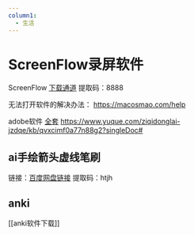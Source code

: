 ```yaml
---
column1:
  - 生活
---
```

# ScreenFlow录屏软件

ScreenFlow
[下载通道](https://pan.baidu.com/s/1UtUOW1PyIw9Uswou7fSg8A?pwd=8888)
提取码：8888

无法打开软件的解决办法：
https://macosmao.com/help

adobe软件
[全套](https://www.yuque.com/u21320519/kb/uq7w7q?)
https://www.yuque.com/ziqidonglai-jzdqe/kb/qvxcimf0a77n88g2?singleDoc# 


## ai手绘箭头虚线笔刷
链接：[百度网盘链接](https://pan.baidu.com/s/1jTvn0yq8FeUtbSejxOhdBA?pwd=htjh)
提取码：htjh


## anki
[[anki软件下载]]